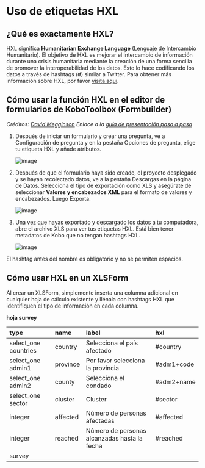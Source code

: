 # Uso de etiquetas HXL

## ¿Qué es exactamente HXL?

HXL significa **Humanitarian Exchange Language** (Lenguaje de Intercambio Humanitario). El objetivo de HXL es mejorar
el intercambio de información durante una crisis humanitaria mediante la creación de una forma sencilla de
promover la interoperabilidad de los datos. Esto lo hace codificando los datos a través de
hashtags (#) similar a Twitter. Para obtener más información sobre HXL, por favor
[visita aquí](https://hxlstandard.org).

## Cómo usar la función HXL en el editor de formularios de KoboToolbox (Formbuilder)

_Créditos: [David Megginson](http://www.megginson.com)_ _Enlace a la
[guía de presentación paso a paso](https://docs.google.com/presentation/d/123bHSkNh4T30CNq0i37IxOLfrqSC-3V_Khtkf6bIdg0/edit#slide=id.p)_

1. Después de iniciar un formulario y crear una pregunta, ve a Configuración de pregunta y
   en la pestaña Opciones de pregunta, elige tu etiqueta HXL y añade atributos.

    ![image](/images/hxl/hxl.gif)

2. Después de que el formulario haya sido creado, el proyecto desplegado y se hayan
   recolectado datos, ve a la pestaña Descargas en la página de Datos. Selecciona el tipo de exportación
   como XLS y asegúrate de seleccionar **Valores y encabezados XML** para el formato de valores y
   encabezados. Luego Exporta.

    ![image](/images/hxl/xml_values.gif)

3. Una vez que hayas exportado y descargado los datos a tu computadora, abre el
   archivo XLS para ver tus etiquetas HXL. Está bien tener metadatos de Kobo que no
   tengan hashtags HXL.

    ![image](/images/hxl/xls_affected.jpg)

<p class="note">El hashtag antes del nombre es obligatorio y no se permiten espacios.</p>

## Cómo usar HXL en un XLSForm

Al crear un XLSForm, simplemente inserta una columna adicional en cualquier hoja de cálculo
existente y llénala con hashtags HXL que identifiquen el tipo de información en
cada columna.

**hoja survey**

| type                 | name     | label                                   | hxl        |
| :------------------- | :------- | :-------------------------------------- | :--------- |
| select_one countries | country  | Selecciona el país afectado             | #country   |
| select_one admin1    | province | Por favor selecciona la provincia       | #adm1+code |
| select_one admin2    | county   | Selecciona el condado                   | #adm2+name |
| select_one sector    | cluster  | Cluster                                 | #sector    |
| integer              | affected | Número de personas afectadas            | #affected  |
| integer              | reached  | Número de personas alcanzadas hasta la fecha | #reached   |
| survey |